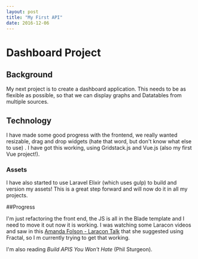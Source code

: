 ```yaml
---
layout: post
title: "My First API"
date: 2016-12-06
---
```


# Dashboard Project

## Background

My next project is to create a dashboard application. This needs to be as flexible as possible, so that we can display graphs and Datatables from multiple sources.


## Technology

I have made some good progress with the frontend, we really wanted resizable, drag and drop widgets (hate that word, but don't know what else to use)
. I have got this working, using Gridstack.js and Vue.js (also my first Vue project!).

### Assets
I have also started to use Laravel Elixir (which uses gulp) to build and version my assets! This is a great step forward and will now do it in all my projects. 



##Progress

I'm just refactoring the front end, the JS is all in the Blade template and I need to move it out now it is working.
I was watching some Laracon videos and saw in this [Amanda Folson - Laracon Talk](https://streamacon.com/video/laracon-us/amanda-folson-apis-with-lumen)
that she suggested using Fractal, so I m currently trying to get that working.

I'm also reading *Build APIS You Won't Hate* (Phil Sturgeon).
